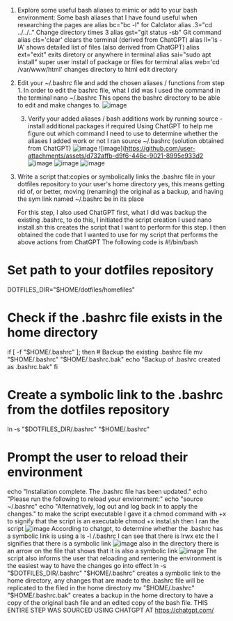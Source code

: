 1. Explore some useful bash aliases to mimic or add to your bash environment:
   Some bash aliases that I have found useful when researching the pages are
   alias bc="bc -l" for Calclator
   alias .3="cd ../../.." Change directory times 3
   alias gst="git status -sb" Git command
   alias cls='clear' clears the terminal (derived from ChatGPT)
alias ll='ls -lA' shows detailed list of files (also derived from ChatGPT)
alias ext="exit" exits diretory or anywhere in terminal
alias sai="sudo apt install" super user install of package or files for terminal
alias web='cd /var/www/html' changes directory to html edit directory

2. Edit your ~/.bashrc file and add the chosen aliases / functions from step 1.
   In order to edit the bashrc file, what I did was I used the command in the terminal
   nano ~/.bashrc
   This opens the bashrc directory to be able to edit and make changes to.
   ![image](https://github.com/user-attachments/assets/afbe19ec-2eb7-4f89-ac65-1a04e08ee851)

   3. Verify your added aliases / bash additions work by running source <filename> - install additional packages if required
      Using ChatGPT to help me figure out which command I need to use to determine whether the aliases I added work or not I ran source ~/.bashrc (solution obtained from ChatGPT)
      ![image](https://github.com/user-attachments/assets/6f7be2ab-1551-43fc-a828-fd1c111312b1)
      ![image](https://github.com/user-attachments/assets/d732affb-d9f6-446c-9021-8995e933d2
      ![image](https://github.com/user-attachments/assets/d3442b5f-ad86-4b88-966e-9aee1da0ba4b)
      ![image](https://github.com/user-attachments/assets/3757aa02-3d5f-4b80-ac4e-e1c51091e7f1)
      ![image](https://github.com/user-attachments/assets/3c1c2f83-ffa1-4a39-9040-e7d323d094ae)

4. Write a script that:copies or symbolically links the .bashrc file in your dotfiles repository to your user's home directory yes, this means getting rid of, or better, moving (renaming) the original as a backup, and having the sym link named ~/.bashrc be in its place

   For this step, I also used ChatGPT
   first, what I did was backup the existing .bashrc, to do this, I initiated the script creation
I used nano install.sh this creates the script that I want to perform for this step.
I then obtained the code that I wanted to use for my script that performs the above actions from ChatGPT
The following code is
#!/bin/bash

# Set path to your dotfiles repository
DOTFILES_DIR="$HOME/dotfiles/homefiles"

# Check if the .bashrc file exists in the home directory
if [ -f "$HOME/.bashrc" ]; then
    # Backup the existing .bashrc file
    mv "$HOME/.bashrc" "$HOME/.bashrc.bak"
    echo "Backup of .bashrc created as .bashrc.bak"
fi

# Create a symbolic link to the .bashrc from the dotfiles repository
ln -s "$DOTFILES_DIR/.bashrc" "$HOME/.bashrc"

# Prompt the user to reload their environment
echo "Installation complete. The .bashrc file has been updated."
echo "Please run the following to reload your environment:"
echo "source ~/.bashrc"
echo "Alternatively, log out and log back in to apply the changes."
to make the script executable I gave it a chmod command with +x to signify that the script is an executable 
chmod +x instal.sh
then I ran the script
![image](https://github.com/user-attachments/assets/e411f193-ec9d-44f7-bd2c-383c07489b5a)
According to chatgpt, to determine whether the .bashrc has a symbolic link is using a ls -l /.bashrc I can see that there is lrwx etc the l signifies that there is a symbolic link
![image](https://github.com/user-attachments/assets/a190942f-5081-4b8f-87c2-11e180574df8)
also in the directory there is an arrow on the file that shows that it is also a symbolic link
![image](https://github.com/user-attachments/assets/d231c55c-a723-4e0e-a4a0-0d0a75758673)
The script also informs the user that reloading and rentering the environment is the easiest way to have the changes go into effect
ln -s "$DOTFILES_DIR/.bashrc" "$HOME/.bashrc" creates a symbolic link to the home directory, any changes that are made to the .bashrc file will be replicated to the filed in the home directory
mv "$HOME/.bashrc" "$HOME/.bashrc.bak" creates a backup in the home directory to have a copy of the original bash file and an edited copy of the bash file. 
THIS ENTIRE STEP WAS SOURCED USING CHATGPT AT https://chatgpt.com/



   
      



